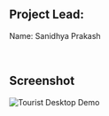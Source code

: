 
## Project Lead:
Name: Sanidhya Prakash

 <br/>

## Screenshot
![Tourist Desktop Demo](./Screenshot.png "Desktop Demo")
